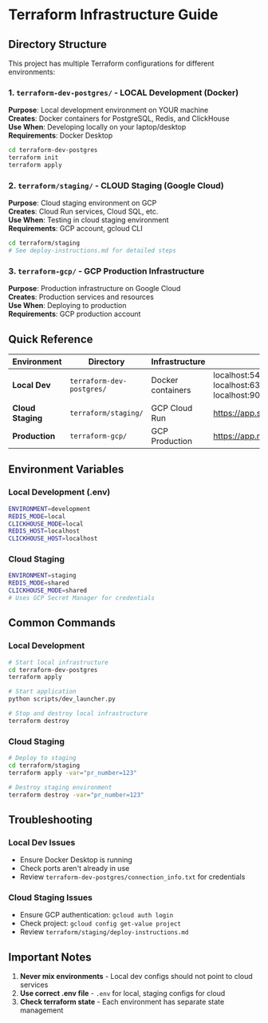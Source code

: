 # Terraform Infrastructure Guide

## Directory Structure

This project has multiple Terraform configurations for different environments:

### 1. `terraform-dev-postgres/` - LOCAL Development (Docker)
**Purpose**: Local development environment on YOUR machine  
**Creates**: Docker containers for PostgreSQL, Redis, and ClickHouse  
**Use When**: Developing locally on your laptop/desktop  
**Requirements**: Docker Desktop  

```bash
cd terraform-dev-postgres
terraform init
terraform apply
```

### 2. `terraform/staging/` - CLOUD Staging (Google Cloud)
**Purpose**: Cloud staging environment on GCP  
**Creates**: Cloud Run services, Cloud SQL, etc.  
**Use When**: Testing in cloud staging environment  
**Requirements**: GCP account, gcloud CLI  

```bash
cd terraform/staging
# See deploy-instructions.md for detailed steps
```

### 3. `terraform-gcp/` - GCP Production Infrastructure
**Purpose**: Production infrastructure on Google Cloud  
**Creates**: Production services and resources  
**Use When**: Deploying to production  
**Requirements**: GCP production account  

## Quick Reference

| Environment | Directory | Infrastructure | Port/URL |
|------------|-----------|---------------|----------|
| **Local Dev** | `terraform-dev-postgres/` | Docker containers | localhost:5433 (PG), localhost:6379 (Redis), localhost:9000 (ClickHouse) |
| **Cloud Staging** | `terraform/staging/` | GCP Cloud Run | https://app.staging.netrasystems.ai |
| **Production** | `terraform-gcp/` | GCP Production | https://app.netrasystems.ai |

## Environment Variables

### Local Development (.env)
```bash
ENVIRONMENT=development
REDIS_MODE=local
CLICKHOUSE_MODE=local
REDIS_HOST=localhost
CLICKHOUSE_HOST=localhost
```

### Cloud Staging
```bash
ENVIRONMENT=staging
REDIS_MODE=shared
CLICKHOUSE_MODE=shared
# Uses GCP Secret Manager for credentials
```

## Common Commands

### Local Development
```bash
# Start local infrastructure
cd terraform-dev-postgres
terraform apply

# Start application
python scripts/dev_launcher.py

# Stop and destroy local infrastructure
terraform destroy
```

### Cloud Staging
```bash
# Deploy to staging
cd terraform/staging
terraform apply -var="pr_number=123"

# Destroy staging environment
terraform destroy -var="pr_number=123"
```

## Troubleshooting

### Local Dev Issues
- Ensure Docker Desktop is running
- Check ports aren't already in use
- Review `terraform-dev-postgres/connection_info.txt` for credentials

### Cloud Staging Issues
- Ensure GCP authentication: `gcloud auth login`
- Check project: `gcloud config get-value project`
- Review `terraform/staging/deploy-instructions.md`

## Important Notes

1. **Never mix environments** - Local dev configs should not point to cloud services
2. **Use correct .env file** - `.env` for local, staging configs for cloud
3. **Check terraform state** - Each environment has separate state management